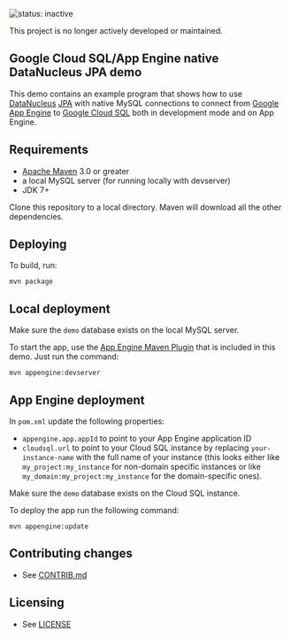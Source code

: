 ![status: inactive](https://img.shields.io/badge/status-inactive-red.svg)

This project is no longer actively developed or maintained.

## Google Cloud SQL/App Engine native DataNucleus JPA demo

This demo contains an example program that shows how to use [DataNucleus](http://www.datanucleus.org/) [JPA](http://en.wikipedia.org/wiki/Java_Persistence_API) with native MySQL connections to connect from [Google App Engine](https://developers.google.com/appengine/) to [Google Cloud SQL](https://developers.google.com/cloud-sql) both in development mode and on App Engine.


## Requirements

* [Apache Maven](http://maven.apache.org) 3.0 or greater
* a local MySQL server (for running locally with devserver)
* JDK 7+

Clone this repository to a local directory.  Maven will download all the other dependencies.


## Deploying

To build, run:

    mvn package


## Local deployment

Make sure the `demo` database exists on the local MySQL server.

To start the app, use the [App Engine Maven Plugin](http://code.google.com/p/appengine-maven-plugin/) that is included in this demo.  Just run the command:

    mvn appengine:devserver


## App Engine deployment

In `pom.xml` update the following properties:

* `appengine.app.appId` to point to your App Engine application ID
* `cloudsql.url` to point to your Cloud SQL instance by replacing `your-instance-name` with the full name of your instance (this looks either like `my_project:my_instance` for non-domain specific instances or like `my_domain:my_project:my_instance` for the domain-specific ones).

Make sure the `demo` database exists on the Cloud SQL instance.

To deploy the app run the following command:

    mvn appengine:update


## Contributing changes

* See [CONTRIB.md](CONTRIB.md)


## Licensing

* See [LICENSE](LICENSE)
